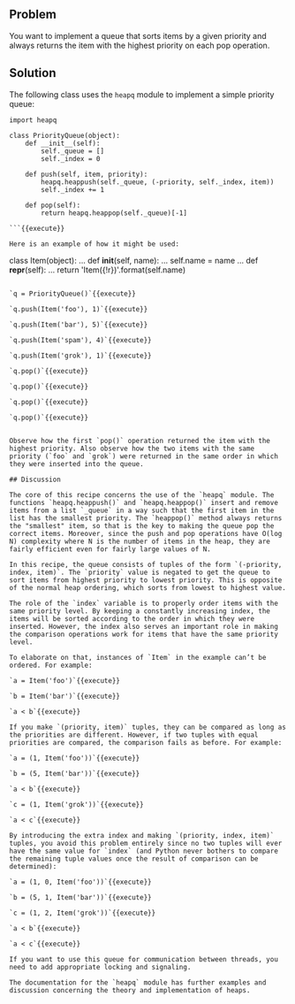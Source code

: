 ## Problem

You want to implement a queue that sorts items by a given priority and always returns the item with the highest priority on each pop operation.

## Solution

The following class uses the `heapq` module to implement a simple priority queue:

```
import heapq

class PriorityQueue(object):
    def __init__(self):
        self._queue = []
        self._index = 0

    def push(self, item, priority):
        heapq.heappush(self._queue, (-priority, self._index, item))
        self._index += 1

    def pop(self):
        return heapq.heappop(self._queue)[-1]

```{{execute}}

Here is an example of how it might be used:

```
class Item(object):
... def __init__(self, name):
...     self.name = name
... def __repr__(self):
...     return 'Item({!r})'.format(self.name)

```{{execute}}

`q = PriorityQueue()`{{execute}}

`q.push(Item('foo'), 1)`{{execute}}

`q.push(Item('bar'), 5)`{{execute}}

`q.push(Item('spam'), 4)`{{execute}}

`q.push(Item('grok'), 1)`{{execute}}

`q.pop()`{{execute}}

`q.pop()`{{execute}}

`q.pop()`{{execute}}

`q.pop()`{{execute}}


Observe how the first `pop()` operation returned the item with the highest priority. Also observe how the two items with the same priority (`foo` and `grok`) were returned in the same order in which they were inserted into the queue.

## Discussion

The core of this recipe concerns the use of the `heapq` module. The functions `heapq.heappush()` and `heapq.heappop()` insert and remove items from a list `_queue` in a way such that the first item in the list has the smallest priority. The `heappop()` method always returns the "smallest" item, so that is the key to making the queue pop the correct items. Moreover, since the push and pop operations have O(log N) complexity where N is the number of items in the heap, they are fairly efficient even for fairly large values of N.

In this recipe, the queue consists of tuples of the form `(-priority, index, item)`. The `priority` value is negated to get the queue to sort items from highest priority to lowest priority. This is opposite of the normal heap ordering, which sorts from lowest to highest value.

The role of the `index` variable is to properly order items with the same priority level. By keeping a constantly increasing index, the items will be sorted according to the order in which they were inserted. However, the index also serves an important role in making the comparison operations work for items that have the same priority level.

To elaborate on that, instances of `Item` in the example can’t be ordered. For example:

`a = Item('foo')`{{execute}}

`b = Item('bar')`{{execute}}

`a < b`{{execute}}

If you make `(priority, item)` tuples, they can be compared as long as the priorities are different. However, if two tuples with equal priorities are compared, the comparison fails as before. For example:

`a = (1, Item('foo'))`{{execute}}

`b = (5, Item('bar'))`{{execute}}

`a < b`{{execute}}

`c = (1, Item('grok'))`{{execute}}

`a < c`{{execute}}

By introducing the extra index and making `(priority, index, item)` tuples, you avoid this problem entirely since no two tuples will ever have the same value for `index` (and Python never bothers to compare the remaining tuple values once the result of comparison can be determined):

`a = (1, 0, Item('foo'))`{{execute}}

`b = (5, 1, Item('bar'))`{{execute}}

`c = (1, 2, Item('grok'))`{{execute}}

`a < b`{{execute}}

`a < c`{{execute}}

If you want to use this queue for communication between threads, you need to add appropriate locking and signaling.

The documentation for the `heapq` module has further examples and discussion concerning the theory and implementation of heaps.